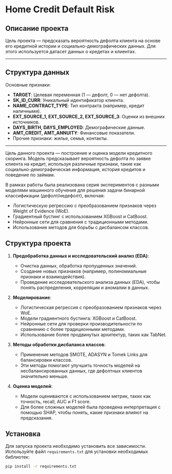 
# Home Credit Default Risk

## Описание проекта
Цель проекта — предсказать вероятность дефолта клиента на основе его кредитной истории и социально-демографических данных. Для этого используется датасет данных о кредетах и клиентах.

---

## Структура данных
Основные признаки:
- **TARGET**: Целевая переменная (1 — дефолт, 0 — нет дефолта).
- **SK_ID_CURR**: Уникальный идентификатор клиента.
- **NAME_CONTRACT_TYPE**: Тип контракта (например, кредит наличными).
- **EXT_SOURCE_1, EXT_SOURCE_2, EXT_SOURCE_3**: Оценки из внешних источников.
- **DAYS_BIRTH, DAYS_EMPLOYED**: Демографические данные.
- **AMT_CREDIT, AMT_ANNUITY**: Финансовые показатели.
- Прочие признаки: жилье, семья, контакты.

---

Цель данного проекта — построение и оценка модели кредитного скоринга. Модель предсказывает вероятность дефолта по заявке клиента на кредит, используя различные признаки, такие как социально-демографическая информация, история кредитов и поведение по займам.

В рамках работы была реализована серия экспериментов с разными моделями машинного обучения для решения задачи бинарной классификации (дефолт/недефолт), включая:
- Логистическую регрессию с преобразованием признаков через Weight of Evidence (WoE).
- Градиентный бустинг с использованием XGBoost и CatBoost.
- Нейронные сети для сравнения с традиционными методами.
- Использование методов для борьбы с дисбалансом классов.

## Структура проекта

1. **Предобработка данных и исследовательский анализ (EDA)**:
   - Очистка данных, обработка пропущенных значений.
   - Создание новых признаков (например, полиномиальные признаки и взаимодействия).
   - Проведение исследовательского анализа данных (EDA), чтобы понять распределения, корреляции и аномалии в данных.

2. **Моделирование**:
   - Логистическая регрессия с преобразованием признаков через WoE.
   - Модели градиентного бустинга: XGBoost и CatBoost.
   - Нейронные сети для проверки производительности по сравнению с более традиционными методами.
   - Использование более продвинутых архитектур, таких как TabNet.

3. **Методы обработки дисбаланса классов**:
   - Применение методов SMOTE, ADASYN и Tomek Links для балансировки классов.
   - Эти методы помогают улучшить точность моделей на несбалансированных данных, где дефолтных клиентов значительно меньше.

4. **Оценка моделей**:
   - Модели оцениваются с использованием метрик, таких как точность, recall, AUC и F1 score.
   - Для более сложных моделей была проведена интерпретация с помощью SHAP, чтобы понять, какие признаки влияют на предсказания.

## Установка

Для запуска проекта необходимо установить все зависимости. Используйте файл `requirements.txt` для установки необходимых библиотек:

```bash
pip install -r requirements.txt
